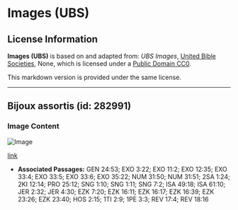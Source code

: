 # Images (UBS)

## License Information

**Images (UBS)** is based on and adapted from: _UBS Images_, [United Bible Societies](https://unitedbiblesocieties.org/), None, which is licensed under a [Public Domain CC0](https://creativecommons.org/public-domain/cc0/).

This markdown version is provided under the same license.



--------------------------------

## Bijoux assortis (id: 282991)

### Image Content

![Image](https://cdn.aquifer.bible/aquifer-content/resources/Media/WEB-0530_assorted_jewelry.jpg)

[link](https://cdn.aquifer.bible/aquifer-content/resources/Media/WEB-0530_assorted_jewelry.jpg)

* **Associated Passages:** GEN 24:53; EXO 3:22; EXO 11:2; EXO 12:35; EXO 33:4; EXO 33:5; EXO 33:6; EXO 35:22; NUM 31:50; NUM 31:51; 2SA 1:24; 2KI 12:14; PRO 25:12; SNG 1:10; SNG 1:11; SNG 7:2; ISA 49:18; ISA 61:10; JER 2:32; JER 4:30; EZK 7:20; EZK 16:11; EZK 16:17; EZK 16:39; EZK 23:26; EZK 23:40; HOS 2:15; 1TI 2:9; 1PE 3:3; REV 17:4; REV 18:16

